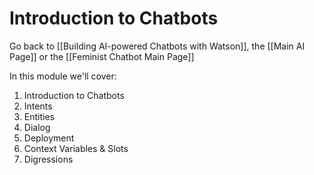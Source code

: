 # Introduction to Chatbots

Go back to [[Building AI-powered Chatbots with Watson]], the [[Main AI Page]] or the [[Feminist Chatbot Main Page]]

In this module we'll cover:

 1. Introduction to Chatbots
 2. Intents
 3. Entities
 4. Dialog
 5. Deployment
 6. Context Variables & Slots
 7. Digressions